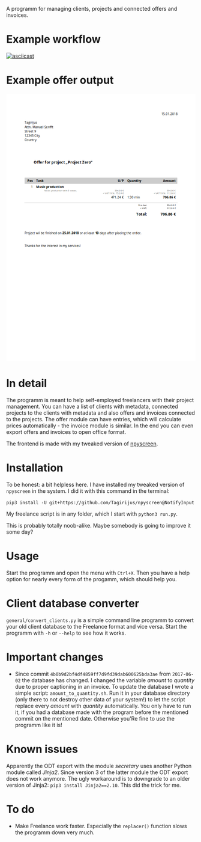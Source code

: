 A programm for managing clients, projects and connected offers and invoices.

# Example workflow

[![asciicast](https://asciinema.org/a/JRNUmSDj0rz4c9ayIp0XAtG3a.png)](https://asciinema.org/a/JRNUmSDj0rz4c9ayIp0XAtG3a)

# Example offer output

![example offer](media/Example_offer.png)

# In detail

The programm is meant to help self-employed freelancers with their project management. You can have a list of clients with metadata, connected projects to the clients with metadata and also offers and invoices connected to the projects. The offer module can have entries, which will calculate prices automatically - the invoice module is similar. In the end you can even export offers and invoices to open office format.

The frontend is made with my tweaked version of [npyscreen](https://github.com/Tagirijus/npyscreen/tree/NotifyInput).

# Installation

To be honest: a bit helpless here. I have installed my tweaked version of `npyscreen` in the system. I did it with this command in the terminal:

	pip3 install -U git+https://github.com/Tagirijus/npyscreen@NotifyInput

My freelance script is in any folder, which I start with `python3 run.py`.

This is probably totally noob-alike. Maybe somebody is going to improve it some day?

# Usage

Start the programm and open the menu with `Ctrl+X`. Then you have a help option for nearly every form of the progamm, which should help you.

# Client database converter

`general/convert_clients.py` is a simple command line programm to convert your old client database to the Freelance format and vice versa. Start the programm with `-h` or `--help` to see how it works.

# Important changes

- Since commit `4b0b9d2bf4df4859ff7d9fd39dab600625bda3ae` from `2017-06-02` the database has changed. I changed the variable _amount_ to _quantity_ due to proper captioning in an invoice. To update the database I wrote a simple script: `amount_to_quantity.sh`. Run it in your database directory (only there to not destroy other data of your system!) to let the script replace every _amount_ with _quantity_ automatically. You only have to run it, if you had a database made with the program before the mentioned commit on the mentioned date. Otherwise you'Re fine to use the programm like it is!

# Known issues

Apparently the ODT export with the module _secretary_ uses another Python module called _Jinja2_. Since version 3 of the latter module the ODT export does not work anymore. The ugly workaround is to downgrade to an older version of Jinja2: `pip3 install Jinja2==2.10`. This did the trick for me.

# To do

- Make Freelance work faster. Especially the `replacer()` function slows the programm down very much.
